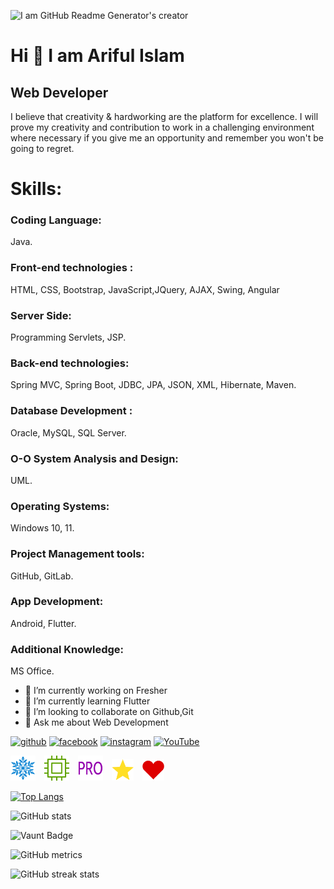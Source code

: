 ![I am GitHub Readme Generator's creator](https://scontent.fdac31-1.fna.fbcdn.net/v/t39.30808-6/448892374_775677431256658_2704714936743570971_n.jpg?_nc_cat=102&ccb=1-7&_nc_sid=5f2048&_nc_ohc=IOxozL45mWgQ7kNvgGaVYg6&_nc_ht=scontent.fdac31-1.fna&oh=00_AYCu6poyhaxTjXMKYMRD0QkNrBVth2RV8elLOWLEtoY_hA&oe=667B28B7)

# Hi 👋 I am Ariful Islam
## Web Developer 
I believe that creativity & hardworking are the platform for excellence. I will prove my creativity and contribution to work in a challenging environment where necessary if you give me an opportunity and remember you won't be going to regret.

<h1>Skills:</h1>  
<h3>Coding Language:</h3> Java.

<h3>Front-end technologies :</h3>
HTML, CSS, Bootstrap, JavaScript,JQuery, AJAX, Swing, Angular
<h3>Server Side:</h3>
Programming Servlets, JSP.
<h3>Back-end technologies:</h3>
Spring MVC, Spring Boot, JDBC, JPA, JSON, XML, Hibernate, Maven.
<h3>Database Development :</h3>
Oracle, MySQL, SQL Server.
<h3>O-O System Analysis and Design:</h3>
UML.
<h3>Operating Systems:</h3>
Windows 10, 11. 
<h3>Project Management tools:</h3>
GitHub, GitLab.
<h3>App Development:</h3>
Android, Flutter.
<h3>Additional Knowledge:</h3>
MS Office.

- 🔭 I’m currently working on Fresher 
- 🌱 I’m currently learning Flutter 
- 👯 I’m looking to collaborate on Github,Git 
- 💬 Ask me about Web Development 


[<img src='https://cdn.jsdelivr.net/npm/simple-icons@3.0.1/icons/github.svg' alt='github' height='40'>](https://github.com/arifulsoft)  [<img src='https://cdn.jsdelivr.net/npm/simple-icons@3.0.1/icons/facebook.svg' alt='facebook' height='40'>](https://www.facebook.com/https://www.facebook.com/profile.php?id=100027493650354)  [<img src='https://cdn.jsdelivr.net/npm/simple-icons@3.0.1/icons/instagram.svg' alt='instagram' height='40'>](https://www.instagram.com/https://www.instagram.com/ariful__isalm?igsh=dm1reTVrbm9qaWFn/)  [<img src='https://cdn.jsdelivr.net/npm/simple-icons@3.0.1/icons/youtube.svg' alt='YouTube' height='40'>](https://www.youtube.com/channel/https://studio.youtube.com/channel/UCFlF8vsydPtCex48O-0zT6w)  

<a href='https://archiveprogram.github.com/'><img src='https://raw.githubusercontent.com/acervenky/animated-github-badges/master/assets/acbadge.gif' width='40' height='40'></a> <a href='https://docs.github.com/en/developers'><img src='https://raw.githubusercontent.com/acervenky/animated-github-badges/master/assets/devbadge.gif' width='40' height='40'></a> <a href='https://github.com/pricing'><img src='https://raw.githubusercontent.com/acervenky/animated-github-badges/master/assets/pro.gif' width='40' height='40'></a> <a href='https://stars.github.com/'><img src='https://raw.githubusercontent.com/acervenky/animated-github-badges/master/assets/starbadge.gif' width='35' height='35'></a> <a href='https://docs.github.com/en/github/supporting-the-open-source-community-with-github-sponsors'><img src='https://raw.githubusercontent.com/acervenky/animated-github-badges/master/assets/sponsorbadge.gif' width='35' height='35'></a> 

[![Top Langs](https://github-readme-stats.vercel.app/api/top-langs/?username=arifulsoft)](https://github.com/anuraghazra/github-readme-stats)

![GitHub stats](https://github-readme-stats.vercel.app/api?username=arifulsoft&show_icons=true&count_private=true)  

![Vaunt Badge](https://api.vaunt.dev/v1/github/entities/arifulsoft/contributions?format=svg&private=true)  

![GitHub metrics](https://metrics.lecoq.io/arifulsoft)  

![GitHub streak stats](https://streak-stats.demolab.com/?user=arifulsoft)  

